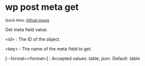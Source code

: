 # wp post meta get

<small>Quick links: <a href="https://github.com/issues?q=is%3Aopen+label%3Acommand%3Apost-meta-get+sort%3Aupdated-desc+org%3Awp-cli">Github issues</a></small>

Get meta field value.

&lt;id&gt;
: The ID of the object.

&lt;key&gt;
: The name of the meta field to get.

[\--format=&lt;format&gt;]
: Accepted values: table, json. Default: table




